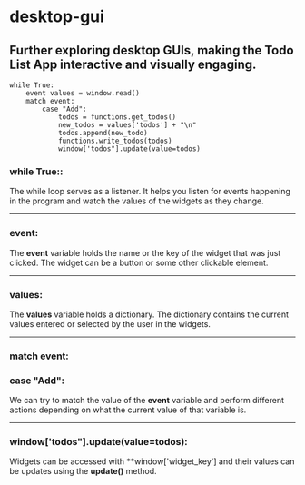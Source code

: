 # desktop-gui

## Further exploring desktop GUIs, making the Todo List App interactive and visually engaging.

```
while True:
    event values = window.read()
    match event:
        case "Add":
            todos = functions.get_todos()
            new_todos = values['todos'] + "\n"
            todos.append(new_todo)
            functions.write_todos(todos)
            window['todos"].update(value=todos)
```

### while True::
The while loop serves as a listener. It helps you listen for events happening in the program and watch the values of the widgets as they change.

---
### event:
The **event** variable holds the name or the key of the widget that was just clicked. The widget can be a button or some other clickable element.

---
### values:
The **values** variable holds a dictionary. The dictionary contains the current values entered or selected by the user in the widgets.

---
 ###     match event:
###        case "Add":
We can try to match the value of the **event** variable and perform different actions depending on what the current value of that variable is.

---
### window['todos"].update(value=todos):
Widgets can be accessed with **window['widget_key'] and their values can be updates using the **update()** method.